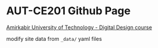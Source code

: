 # AUT-CE201 Github Page

[Amirkabir University of Technology - Digital Design course](https://ce201.aut.github.io/)

modify site data from `_data/` yaml files
